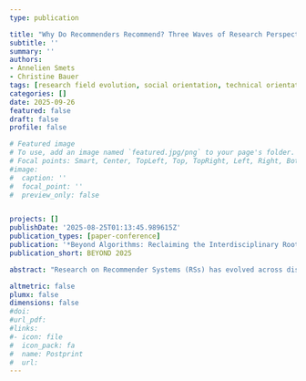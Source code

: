 ```yaml
---
type: publication

title: "Why Do Recommenders Recommend? Three Waves of Research Perspectives on Recommender Systems"
subtitle: ''
summary: ''
authors:
- Annelien Smets
- Christine Bauer
tags: [research field evolution, social orientation, technical orientation, recommender systems, interdisciplinary, social sciences, computer sciences, position paper, BEYOND]
categories: []
date: 2025-09-26
featured: false
draft: false
profile: false

# Featured image
# To use, add an image named `featured.jpg/png` to your page's folder.
# Focal points: Smart, Center, TopLeft, Top, TopRight, Left, Right, BottomLeft, Bottom, BottomRight.
#image:
#  caption: ''
#  focal_point: ''
#  preview_only: false


projects: []
publishDate: '2025-08-25T01:13:45.989615Z'
publication_types: [paper-conference]
publication: '*Beyond Algorithms: Reclaiming the Interdisciplinary Roots of Recommender Systems Workshop*'
publication_short: BEYOND 2025

abstract: "Research on Recommender Systems (RSs) has evolved across disciplines, from a focus on technical optimization to a broader interest in these systems' societal role and impact. In this paper, we distinguish between two broad research orientations---technical and social---and identify three research waves that reflect shifting assumptions and research questions of both orientations. We discuss how assumptions within each research orientation have influenced the other over time, shaped by RSs becoming more deeply embedded in real-world, multi-sided applications. We argue that this evolving interplay has led to growing convergence around the central question: why do recommenders recommend? Addressing this question requires perspectives that span both technical and social domains, underscoring the importance of interdisciplinary collaboration. By charting this research evolution, this paper aims to support interdisciplinary exchange and collaboration in the field. It encourages researchers to explicitly acknowledge and revisit the assumptions that drive their research, and identifies which research questions arise more naturally and which may require additional effort."

altmetric: false
plumx: false
dimensions: false
#doi: 
#url_pdf: 
#links:
#- icon: file
#  icon_pack: fa
#  name: Postprint
#  url: 
---
```

